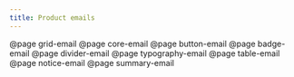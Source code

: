 ```yaml
---
title: Product emails
---
```


@page grid-email
@page core-email
@page button-email
@page badge-email
@page divider-email
@page typography-email
@page table-email
@page notice-email
@page summary-email
